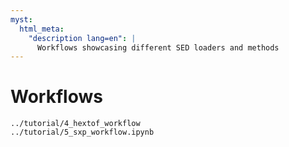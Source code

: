```yaml
---
myst:
  html_meta:
    "description lang=en": |
      Workflows showcasing different SED loaders and methods
---
```

# Workflows

```{toctree}
../tutorial/4_hextof_workflow
../tutorial/5_sxp_workflow.ipynb
```
